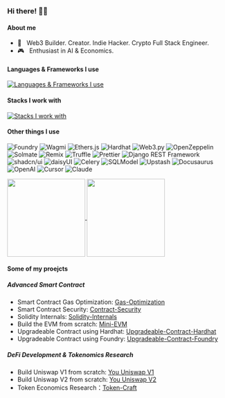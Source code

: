 
<h3> Hi there! 👋🏻 </h3>

#### About me

- 🥷 &nbsp; Web3 Builder. Creator. Indie Hacker. Crypto Full Stack Engineer.
- 🎮 &nbsp; Enthusiast in AI & Economics.

#### Languages & Frameworks I use
[![Languages & Frameworks I use](https://skillicons.dev/icons?i=ts,js,react,redux,nextjs,tailwind,vue,vuetify,vite,webpack,sass,npm,pnpm,jest,html,css,python,fastapi,django,md,graphql,solidity,threejs)](https://jacklee.io)

#### Stacks I work with
[![Stacks I work with](https://skillicons.dev/icons?i=postgres,mysql,sqlite,supabase,redis,nginx,linux,nodejs,grafana,prometheus,docker,kubernetes,githubactions,git,github,postman,figma,cloudflare,vscode,sublime,bash,ipfs,vercel,aws,gcp,
)](https://jacklee.io)

#### Other things I use
<p>
  <img alt="Foundry" src="https://img.shields.io/badge/-Foundry-FFDC00?style=flat-square&logo=Foundry&logoColor=black" />
<img alt="Wagmi" src="https://img.shields.io/badge/-Wagmi-F05032?style=flat-square&logo=wagmi&logoColor=white" />
<img alt="Ethers.js" src="https://img.shields.io/badge/-Ethers.js-3C3C3D?style=flat-square&logo=ethers.js&logoColor=white" />
<img alt="Hardhat" src="https://img.shields.io/badge/-Hardhat-FFDC00?style=flat-square&logo=Hardhat&logoColor=black" />
<img alt="Web3.py" src="https://img.shields.io/badge/-Web3.py-61DAFB?style=flat-square&logo=web3.py&logoColor=white" />
<img alt="OpenZeppelin" src="https://img.shields.io/badge/-OpenZeppelin-4E5EE4?style=flat-square&logo=openzeppelin&logoColor=white" />
<img alt="Solmate" src="https://img.shields.io/badge/-Solmate-808080?style=flat-square&logo=solmate&logoColor=white" />
<img alt="Remix" src="https://img.shields.io/badge/-Remix-007ACC?style=flat-square&logo=remix&logoColor=white" />
<img alt="Truffle" src="https://img.shields.io/badge/-Truffle-FF6F61?style=flat-square&logo=truffle&logoColor=white" />
<img alt="Prettier" src="https://img.shields.io/badge/-Prettier-F7B93E?style=flat-square&logo=prettier&logoColor=white" />
<img alt="Django REST Framework" src="https://img.shields.io/badge/-DRF-009688?style=flat-square&logo=django&logoColor=white" />
<img alt="shadcn/ui" src="https://img.shields.io/badge/-shadcn%2Fui-8A2BE2?style=flat-square&logo=shadcnui&logoColor=white" />
<img alt="daisyUI" src="https://img.shields.io/badge/-daisyUI-FF69B4?style=flat-square&logo=daisyui&logoColor=white" />
<img alt="Celery" src="https://img.shields.io/badge/-Celery-37814A?style=flat-square&logo=celery&logoColor=white" />
<img alt="SQLModel" src="https://img.shields.io/badge/-SQLModel-007ACC?style=flat-square&logo=sqlite&logoColor=white" />
<img alt="Upstash" src="https://img.shields.io/badge/-Upstash-00C7B7?style=flat-square&logo=upstash&logoColor=white" />
<img alt="Docusaurus" src="https://img.shields.io/badge/-Docusaurus-403C54?style=flat-square&logo=docusaurus&logoColor=white" />
<img alt="OpenAI" src="https://img.shields.io/badge/-GPTs-412991?style=flat-square&logo=openai&logoColor=white" />
<img alt="Cursor" src="https://img.shields.io/badge/-Cursor-FF4500?style=flat-square&logo=cursor&logoColor=white" />
<img alt="Claude" src="https://img.shields.io/badge/-Claude-0088CC?style=flat-square&logo=claude&logoColor=white" />
</p>


<a href="https://github.com/jackleeio">
  <img height=180  align="center" src="https://github-readme-stats-six-ebon-56.vercel.app/api?username=jackleeio&theme=radical&show_icons=true&bg_color=30,e96443,904e95&title_color=fff&hide=stars&include_all_commits=flase&border_radius=15" />
</a>
<a href="https://github.com/jackleeio">
  <img height=180 align="center" src="https://github-readme-stats-six-ebon-56.vercel.app/api/top-langs?username=jackleeio&layout=compact&langs_count=8&card_width=320&theme=radical&show_icons=true&bg_color=30,e96443,904e95&title_color=fff&border_radius=15" />
</a>

#### Some of my proejcts

##### Advanced Smart Contract
- Smart Contract Gas Optimization: [Gas-Optimization](https://github.com/jackleeio/Gas-Optimization)
- Smart Contract Security: [Contract-Security](https://github.com/jackleeio/Contract-Security)
- Solidity Internals: [Solidity-Internals](https://github.com/jackleeio/Solidity-Internals)
- Build the EVM from scratch: [Mini-EVM](https://github.com/jackleeio/Mini-EVM)
- Upgradeable Contract using Hardhat: [Upgradeable-Contract-Hardhat](https://github.com/jackleeio/Upgradeable-Contract-Hardhat)
- Upgradeable Contract using Foundry: [Upgradeable-Contract-Foundry](https://github.com/jackleeio/Upgradeable-Contract-Foundry)

##### DeFi Development & Tokenomics Research
- Build Uniswap V1 from scratch: [You Uniswap V1](https://github.com/jackleeio/You-Uniswap-V1)
- Build Uniswap V2 from scratch: [You Uniswap V2](https://github.com/jackleeio/You-Uniswap-V2)
- Token Economics Research：[Token-Craft](https://github.com/jackleeio/Token-Craft)


